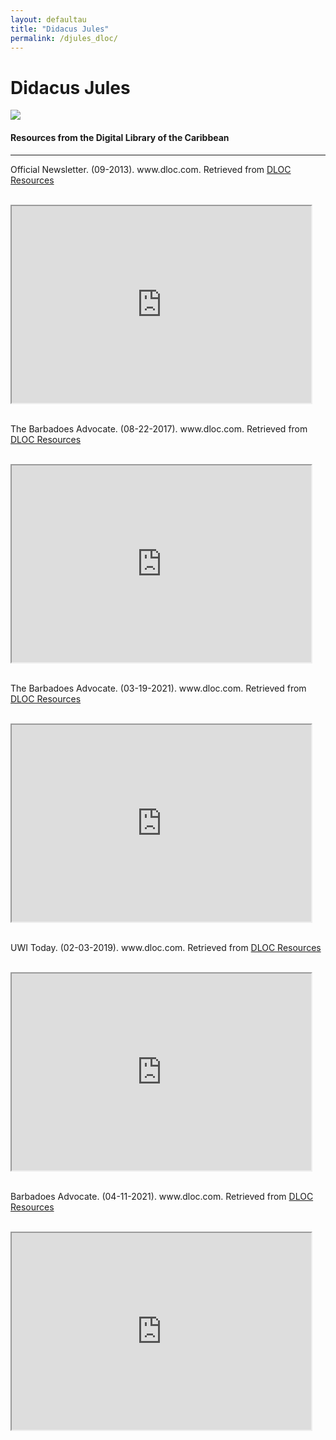 ```yaml
---
layout: defaultau
title: "Didacus Jules"
permalink: /djules_dloc/
---
```

<!-- partial:index.partial.html -->
<div class="content">
    <h1>Didacus Jules</h1>
    <div class="quote">
        <div><img src="https://upload.wikimedia.org/wikipedia/commons/thumb/a/ae/Didacus_Jules_-_2019_%28cropped%29.jpg/330px-Didacus_Jules_-_2019_%28cropped%29.jpg" class="logo"></div>
    </div>
    <body>
    <h4>Resources from the Digital Library of the Caribbean</h4><hr>
    <div class="container-mt-5">
      <div class="row">
            <div class="col-md-6">
                <p>Official Newsletter. (09-2013). www.dloc.com. Retrieved from <a href="https://www.dloc.com/UF00099220/00061/pdf" target="_blank">DLOC Resources</a></p><br>
                <iframe width="95%" height="315" src="https://www.dloc.com/UF00099220/00061/pdf"></iframe>
                <br>
                <br>
        </div>
      <div class="col-md-6">
            <p>The Barbadoes Advocate. (08-22-2017). www.dloc.com. Retrieved from <a href="https://www.dloc.com/UF00098964/04488/pdf" target="_blank">DLOC Resources</a></p><br>
            <iframe width="95%" height="315" src="https://www.dloc.com/UF00098964/04488/pdf"></iframe>
            <br>
            <br>
        </div>
        </div>
    <div class="container-mt-5">
      <div class="row">
            <div class="col-md-6">
                <p>The Barbadoes Advocate. (03-19-2021). www.dloc.com. Retrieved from <a href="https://www.dloc.com/UF00098964/05788/pdf" target="_blank">DLOC Resources</a></p><br>
                <iframe width="95%" height="315" src="https://www.dloc.com/UF00098964/05788/pdf"></iframe>
                <br>
                <br>
        </div>
        <div class="col-md-6">
            <p>UWI Today. (02-03-2019). www.dloc.com. Retrieved from <a href="https://www.dloc.com/UF00094180/00111/pdf" target="_blank">DLOC Resources</a></p><br>
            <iframe width="95%" height="315" src="https://www.dloc.com/UF00094180/00111/pdf"></iframe>
            <br>
            <br>
        </div>
        </div>
    <div class="container-mt-5">
      <div class="row">
            <div class="col-md-6">
                <p>Barbadoes Advocate. (04-11-2021). www.dloc.com. Retrieved from <a href="https://www.dloc.com/UF00098964/05811/pdf" target="_blank">DLOC Resources</a></p><br>
                <iframe width="95%" height="315" src="https://www.dloc.com/UF00098964/05811/pdf"></iframe>
                <br>
                <br>
        </div>
    </body> 
          </div>
  <!-- partial -->
<script src='https://cdnjs.cloudflare.com/ajax/libs/jquery/3.1.1/jquery.min.js'></script><script  src="{{ site.baseurl }}/assets/js/authorscript.js"></script>
